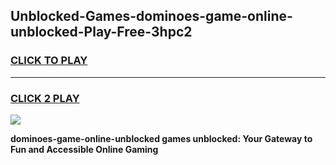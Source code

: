 
## Unblocked-Games-dominoes-game-online-unblocked-Play-Free-3hpc2
<h3>
<a href="https://premium76.site?title=dominoes-game-online-unblocked&ref=23A">CLICK TO PLAY</a></h3>
<hr>

<h3>
<a href="https://premium76.site?title=dominoes-game-online-unblocked&ref=23A">CLICK 2 PLAY</a>
  
</h3>

<a href="https://premium76.site?title=dominoes-game-online-unblocked&ref=23A"><img src="https://clearcache.store/games.png"></a>


**dominoes-game-online-unblocked games unblocked: Your Gateway to Fun and Accessible Online Gaming**
